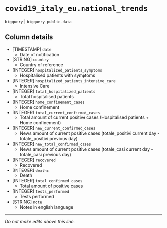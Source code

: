 # `covid19_italy_eu.national_trends`
`bigquery` | `bigquery-public-data`

## Column details
* [TIMESTAMP] `date`
  - Date of notification
* [STRING]    `country`
  - Country of reference
* [INTEGER]   `hospitalized_patients_symptoms`
  - Hospitalised patients with symptoms
* [INTEGER]   `hospitalized_patients_intensive_care`
  - Intensive Care
* [INTEGER]   `total_hospitalized_patients`
  - Total hospitalised patients
* [INTEGER]   `home_confinement_cases`
  - Home confinement
* [INTEGER]   `total_current_confirmed_cases`
  - Total amount of current positive cases (Hospitalised patients + Home confinement)
* [INTEGER]   `new_current_confirmed_cases`
  - News amount of current positive cases (totale_positivi current day - totale_positivi previous day)
* [INTEGER]   `new_total_confirmed_cases`
  - News amount of current positive cases (totale_casi current day - totale_casi previous day)
* [INTEGER]   `recovered`
  - Recovered
* [INTEGER]   `deaths`
  - Death
* [INTEGER]   `total_confirmed_cases`
  - Total amount of positive cases
* [INTEGER]   `tests_performed`
  - Tests performed
* [STRING]    `note`
  - Notes in english language

-------------------------------------------------------------------------------
*Do not make edits above this line.*
